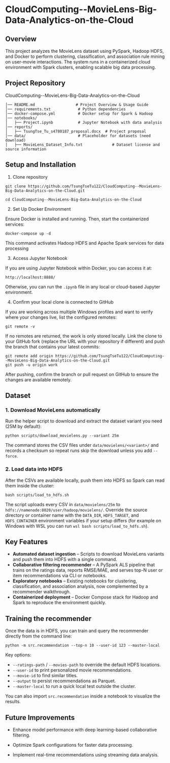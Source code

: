 # CloudComputing--MovieLens-Big-Data-Analytics-on-the-Cloud

## Overview
This project analyzes the MovieLens dataset using PySpark, Hadoop HDFS, and Docker to perform clustering, classification, and association rule mining on user-movie interactions. The system runs in a containerized cloud environment with Spark clusters, enabling scalable big data processing.

## Project Repository
CloudComputing--MovieLens-Big-Data-Analytics-on-the-Cloud
```
│── README.md                  # Project Overview & Usage Guide
│── requirements.txt            # Python dependencies 
│── docker-compose.yml          # Docker setup for Spark & Hadoop
│── notebooks/
│   ├── Project.ipynb           # Jupyter Notebook with data analysis
│── reports/
│   ├── TsungTse_Tu_s4780187_proposal.docx  # Project proposal
│── data/                       # Placeholder for datasets (need download)
│   ├── MovieLens_Dataset_Info.txt             # Dataset license and source information
```

## Setup and Installation

1. Clone repository

`
git clone https://github.com/TsungTseTu122/CloudComputing--MovieLens-Big-Data-Analytics-on-the-Cloud.git
`

`
cd CloudComputing--MovieLens-Big-Data-Analytics-on-the-Cloud
`

2. Set Up Docker Environment
   
Ensure Docker is installed and running. Then, start the containerized services:

`
docker-compose up -d
`

This command activates Hadoop HDFS and Apache Spark services for data processing

3. Access Jupyter Notebook
   
If you are using Jupyter Notebook within Docker, you can access it at:

`
http://localhost:8888/
`

Otherwise, you can run the `.ipynb` file in any local or cloud-based Jupyter environment.

4. Confirm your local clone is connected to GitHub

If you are working across multiple Windows profiles and want to verify where your
changes live, list the configured remotes:

```
git remote -v
```

If no remotes are returned, the work is only stored locally. Link the clone to
your GitHub fork (replace the URL with your repository if different) and push
the branch that contains your latest commits:

```
git remote add origin https://github.com/TsungTseTu122/CloudComputing--MovieLens-Big-Data-Analytics-on-the-Cloud.git
git push -u origin work
```

After pushing, confirm the branch or pull request on GitHub to ensure the
changes are available remotely.

## Dataset

### 1. Download MovieLens automatically

Run the helper script to download and extract the dataset variant you need (25M by default):

```
python scripts/download_movielens.py --variant 25m
```

The command stores the CSV files under `data/movielens/<variant>/` and records a checksum so repeat runs skip the download unless you add `--force`.

### 2. Load data into HDFS

After the CSVs are available locally, push them into HDFS so Spark can read them inside the cluster:

```
bash scripts/load_to_hdfs.sh
```

The script uploads every CSV in `data/movielens/25m` to `hdfs://namenode:8020/user/hadoop/movielens/`. Override the source directory or container name with the `DATA_DIR`, `HDFS_TARGET`, and `HDFS_CONTAINER` environment variables if your setup differs (for example on Windows with WSL you can run `wsl bash scripts/load_to_hdfs.sh`).

## Key Features

- **Automated dataset ingestion** – Scripts to download MovieLens variants and push them into HDFS with a single command.
- **Collaborative filtering recommender** – A PySpark ALS pipeline that trains on the ratings data, reports RMSE/MAE, and serves top-N user or item recommendations via CLI or notebooks.
- **Exploratory notebooks** – Existing notebooks for clustering, classification, and association analysis, now complemented by a recommender walkthrough.
- **Containerized deployment** – Docker Compose stack for Hadoop and Spark to reproduce the environment quickly.

## Training the recommender

Once the data is in HDFS, you can train and query the recommender directly from the command line:

```
python -m src.recommendation --top-n 10 --user-id 123 --master-local
```

Key options:

- `--ratings-path` / `--movies-path` to override the default HDFS locations.
- `--user-id` to print personalized movie recommendations.
- `--movie-id` to find similar titles.
- `--output` to persist recommendations as Parquet.
- `--master-local` to run a quick local test outside the cluster.

You can also import `src.recommendation` inside a notebook to visualize the results.

## Future Improvements

- Enhance model performance with deep learning-based collaborative filtering.

- Optimize Spark configurations for faster data processing.

- Implement real-time recommendations using streaming data analysis.
